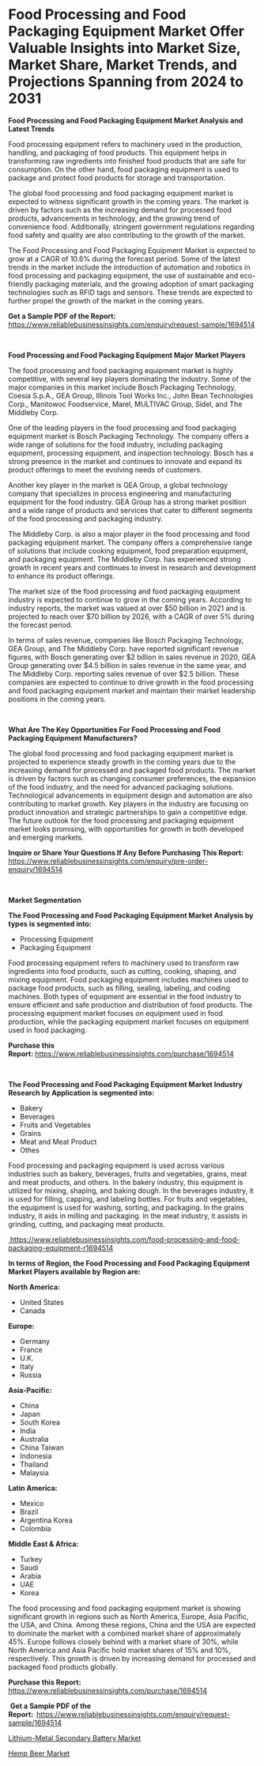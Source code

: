 <p><h1>Food Processing and Food Packaging Equipment Market Offer Valuable Insights into Market Size, Market Share, Market Trends, and Projections Spanning from 2024 to 2031</h1></p><p><strong>Food Processing and Food Packaging Equipment Market Analysis and Latest Trends</strong></p>
<p><p>Food processing equipment refers to machinery used in the production, handling, and packaging of food products. This equipment helps in transforming raw ingredients into finished food products that are safe for consumption. On the other hand, food packaging equipment is used to package and protect food products for storage and transportation.</p><p>The global food processing and food packaging equipment market is expected to witness significant growth in the coming years. The market is driven by factors such as the increasing demand for processed food products, advancements in technology, and the growing trend of convenience food. Additionally, stringent government regulations regarding food safety and quality are also contributing to the growth of the market.</p><p>The Food Processing and Food Packaging Equipment Market is expected to grow at a CAGR of 10.6% during the forecast period. Some of the latest trends in the market include the introduction of automation and robotics in food processing and packaging equipment, the use of sustainable and eco-friendly packaging materials, and the growing adoption of smart packaging technologies such as RFID tags and sensors. These trends are expected to further propel the growth of the market in the coming years.</p></p>
<p><strong>Get a Sample PDF of the Report:&nbsp;</strong> <a href="https://www.reliablebusinessinsights.com/enquiry/request-sample/1694514">https://www.reliablebusinessinsights.com/enquiry/request-sample/1694514</a></p>
<p>&nbsp;</p>
<p><strong>Food Processing and Food Packaging Equipment Major Market Players</strong></p>
<p><p>The food processing and food packaging equipment market is highly competitive, with several key players dominating the industry. Some of the major companies in this market include Bosch Packaging Technology, Coesia S.p.A., GEA Group, Illinois Tool Works Inc., John Bean Technologies Corp., Manitowoc Foodservice, Marel, MULTIVAC Group, Sidel, and The Middleby Corp.</p><p>One of the leading players in the food processing and food packaging equipment market is Bosch Packaging Technology. The company offers a wide range of solutions for the food industry, including packaging equipment, processing equipment, and inspection technology. Bosch has a strong presence in the market and continues to innovate and expand its product offerings to meet the evolving needs of customers.</p><p>Another key player in the market is GEA Group, a global technology company that specializes in process engineering and manufacturing equipment for the food industry. GEA Group has a strong market position and a wide range of products and services that cater to different segments of the food processing and packaging industry.</p><p>The Middleby Corp. is also a major player in the food processing and food packaging equipment market. The company offers a comprehensive range of solutions that include cooking equipment, food preparation equipment, and packaging equipment. The Middleby Corp. has experienced strong growth in recent years and continues to invest in research and development to enhance its product offerings.</p><p>The market size of the food processing and food packaging equipment industry is expected to continue to grow in the coming years. According to industry reports, the market was valued at over $50 billion in 2021 and is projected to reach over $70 billion by 2026, with a CAGR of over 5% during the forecast period.</p><p>In terms of sales revenue, companies like Bosch Packaging Technology, GEA Group, and The Middleby Corp. have reported significant revenue figures, with Bosch generating over $2 billion in sales revenue in 2020, GEA Group generating over $4.5 billion in sales revenue in the same year, and The Middleby Corp. reporting sales revenue of over $2.5 billion. These companies are expected to continue to drive growth in the food processing and food packaging equipment market and maintain their market leadership positions in the coming years.</p></p>
<p>&nbsp;</p>
<p><strong>What Are The Key Opportunities For Food Processing and Food Packaging Equipment Manufacturers?</strong></p>
<p><p>The global food processing and food packaging equipment market is projected to experience steady growth in the coming years due to the increasing demand for processed and packaged food products. The market is driven by factors such as changing consumer preferences, the expansion of the food industry, and the need for advanced packaging solutions. Technological advancements in equipment design and automation are also contributing to market growth. Key players in the industry are focusing on product innovation and strategic partnerships to gain a competitive edge. The future outlook for the food processing and packaging equipment market looks promising, with opportunities for growth in both developed and emerging markets.</p></p>
<p><strong>Inquire or Share Your Questions If Any Before Purchasing This Report:</strong> <a href="https://www.reliablebusinessinsights.com/enquiry/pre-order-enquiry/1694514">https://www.reliablebusinessinsights.com/enquiry/pre-order-enquiry/1694514</a></p>
<p>&nbsp;</p>
<p><strong>Market Segmentation</strong></p>
<p><strong>The Food Processing and Food Packaging Equipment Market Analysis by types is segmented into:</strong></p>
<p><ul><li>Processing Equipment</li><li>Packaging Equipment</li></ul></p>
<p><p>Food processing equipment refers to machinery used to transform raw ingredients into food products, such as cutting, cooking, shaping, and mixing equipment. Food packaging equipment includes machines used to package food products, such as filling, sealing, labeling, and coding machines. Both types of equipment are essential in the food industry to ensure efficient and safe production and distribution of food products. The processing equipment market focuses on equipment used in food production, while the packaging equipment market focuses on equipment used in food packaging.</p></p>
<p><strong>Purchase this Report:&nbsp;</strong><a href="https://www.reliablebusinessinsights.com/purchase/1694514">https://www.reliablebusinessinsights.com/purchase/1694514</a></p>
<p>&nbsp;</p>
<p><strong>The Food Processing and Food Packaging Equipment Market Industry Research by Application is segmented into:</strong></p>
<p><ul><li>Bakery</li><li>Beverages</li><li>Fruits and Vegetables</li><li>Grains</li><li>Meat and Meat Product</li><li>Othes</li></ul></p>
<p><p>Food processing and packaging equipment is used across various industries such as bakery, beverages, fruits and vegetables, grains, meat and meat products, and others. In the bakery industry, this equipment is utilized for mixing, shaping, and baking dough. In the beverages industry, it is used for filling, capping, and labeling bottles. For fruits and vegetables, the equipment is used for washing, sorting, and packaging. In the grains industry, it aids in milling and packaging. In the meat industry, it assists in grinding, cutting, and packaging meat products.</p></p>
<p><a href="https://www.reliablebusinessinsights.com/food-processing-and-food-packaging-equipment-r1694514">&nbsp;https://www.reliablebusinessinsights.com/food-processing-and-food-packaging-equipment-r1694514</a></p>
<p><strong>In terms of Region, the Food Processing and Food Packaging Equipment Market Players available by Region are:</strong></p>
<p>
    <p> <strong> North America: </strong>
        <ul>
            <li>United States</li>
            <li>Canada</li>
        </ul>
        </p> 
    <p> <strong> Europe: </strong>
        <ul>
            <li>Germany</li>
            <li>France</li>
            <li>U.K.</li>
            <li>Italy</li>
            <li>Russia</li>
        </ul>
        </p> 
    <p> <strong> Asia-Pacific: </strong>
        <ul>
            <li>China</li>
            <li>Japan</li>
            <li>South Korea</li>
            <li>India</li>
            <li>Australia</li>
            <li>China Taiwan</li>
            <li>Indonesia</li>
            <li>Thailand</li>
            <li>Malaysia</li>
        </ul>
        </p> 
    <p> <strong> Latin America: </strong>
        <ul>
            <li>Mexico</li>
            <li>Brazil</li>
            <li>Argentina Korea</li>
            <li>Colombia</li>
        </ul>
        </p> 
    <p> <strong> Middle East & Africa: </strong>
        <ul>
            <li>Turkey</li>
            <li>Saudi</li>
            <li>Arabia</li>
            <li>UAE</li>
            <li>Korea</li>
        </ul>
    </p>
    </p>
<p><p>The food processing and food packaging equipment market is showing significant growth in regions such as North America, Europe, Asia Pacific, the USA, and China. Among these regions, China and the USA are expected to dominate the market with a combined market share of approximately 45%. Europe follows closely behind with a market share of 30%, while North America and Asia Pacific hold market shares of 15% and 10%, respectively. This growth is driven by increasing demand for processed and packaged food products globally.</p></p>
<p><strong>Purchase this Report: </strong><a href="https://www.reliablebusinessinsights.com/purchase/1694514">https://www.reliablebusinessinsights.com/purchase/1694514</a></p>
<p>&nbsp;<strong>Get a Sample PDF of the Report:&nbsp;&nbsp;</strong><a href="https://www.reliablebusinessinsights.com/enquiry/request-sample/1694514">https://www.reliablebusinessinsights.com/enquiry/request-sample/1694514</a></p>
<p><strong></strong></p>
<p><p><a href="https://github.com/juniordelafrance/Market-Research-Report-List-4/blob/main/lithium-metal-secondary-battery-market.md">Lithium-Metal Secondary Battery Market</a></p><p><a href="https://medium.com/@chiragreportprime4/hemp-beer-market-size-is-growing-at-cagr-of-4-2-7d7bb0d453a3">Hemp Beer Market</a></p></p>